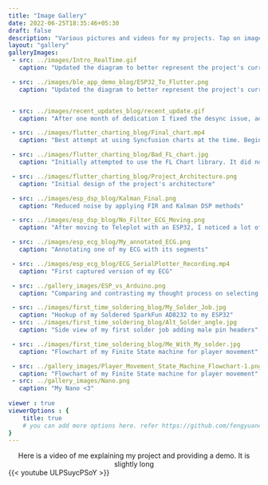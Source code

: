 ```yaml
---
title: "Image Gallery"
date: 2022-06-25T18:35:46+05:30
draft: false
description: "Various pictures and videos for my projects. Tap on images/gifs to open and view in more detail and with better ratios. </br> At the bottom of my page is a demo of my BLE ECG project 🌎"
layout: "gallery"
galleryImages:
 - src: ../images/Intro_RealTime.gif
   caption: "Updated the diagram to better represent the project's current architecture"

 - src: ../images/ble_app_demo_blog/ESP32_To_Flutter.png
   caption: "Updated the diagram to better represent the project's current architecture"


 - src: ../images/recent_updates_blog/recent_update.gif
   caption: "After one month of dedication I fixed the desync issue, added cloud integrations, & made it more visually appealing"

 - src: ../images/flutter_charting_blog/Final_chart.mp4
   caption: "Best attempt at using Syncfusion charts at the time. Beginning was prone to desync"

 - src: ../images/flutter_charting_blog/Bad_FL_chart.jpg
   caption: "Initially attempted to use the FL Chart library. It did not work well"

 - src: ../images/flutter_charting_blog/Project_Architecture.png
   caption: "Initial design of the project's architecture"

 - src: ../images/esp_dsp_blog/Kalman_Final.png
   caption: "Reduced noise by applying FIR and Kalman DSP methods"

 - src: ../images/esp_dsp_blog/No_Filter_ECG_Moving.png
   caption: "After moving to Teleplot with an ESP32, I noticed a lot of noise while moving around"

 - src: ../images/esp_ecg_blog/My_annotated_ECG.png
   caption: "Annotating one of my ECG with its segments"

 - src: ../images/esp_ecg_blog/ECG_SerialPlotter_Recording.mp4
   caption: "First captured version of my ECG"

 - src: ../gallery_images/ESP_vs_Arduino.png
   caption: "Comparing and contrasting my thought process on selecting an ESP32 vs an Arduino"

 - src: ../images/first_time_soldering_blog/My_Solder_Job.jpg
   caption: "Hookup of my Soldered SparkFun AD8232 to my ESP32"
 - src: ../images/first_time_soldering_blog/Alt_Solder_angle.jpg
   caption: "Side view of my first solder job adding male pin headers"

 - src: ../images/first_time_soldering_blog/Me_With_My_solder.jpg
   caption: "Flowchart of my Finite State machine for player movement"

 - src: ../gallery_images/Player_Movement_State_Machine_Flowchart-1.png
   caption: "Flowchart of my Finite State machine for player movement"
 - src: ../gallery_images/Nano.png
   caption: "My Nano <3"
   
viewer : true
viewerOptions : {
    title: true
    # you can add more options here. refer https://github.com/fengyuanchen/viewerjs?tab=readme-ov-file#options
}
---
```

<div style="text-align: center">
    <span class="jonquil-yellow-text"> 
        Here is a video of me explaining my project and providing a demo. It is slightly long 
    </span>
</div>

<div class="gallery-video">
  {{< youtube ULPSuycPSoY >}}
</div>

